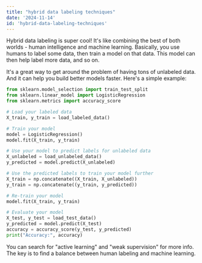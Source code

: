 ```yaml
---
title: "hybrid data labeling techniques"
date: '2024-11-14'
id: 'hybrid-data-labeling-techniques'
---
```


Hybrid data labeling is super cool!  It's like combining the best of both worlds -  human intelligence and machine learning. Basically, you use humans to label some data, then train a model on that data. This model can then help label more data, and so on. 

It's a great way to get around the problem of having tons of unlabeled data.  And it can help you build better models faster.  Here's a simple example:

```python
from sklearn.model_selection import train_test_split
from sklearn.linear_model import LogisticRegression
from sklearn.metrics import accuracy_score

# Load your labeled data
X_train, y_train = load_labeled_data()

# Train your model
model = LogisticRegression()
model.fit(X_train, y_train)

# Use your model to predict labels for unlabeled data
X_unlabeled = load_unlabeled_data()
y_predicted = model.predict(X_unlabeled)

# Use the predicted labels to train your model further
X_train = np.concatenate((X_train, X_unlabeled))
y_train = np.concatenate((y_train, y_predicted))

# Re-train your model
model.fit(X_train, y_train)

# Evaluate your model
X_test, y_test = load_test_data()
y_predicted = model.predict(X_test)
accuracy = accuracy_score(y_test, y_predicted)
print("Accuracy:", accuracy)
```

You can search for  "active learning" and "weak supervision" for more info.  The key is to find a balance between human labeling and machine learning.
